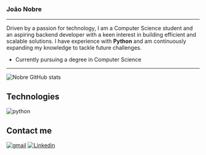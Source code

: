 ### João Nobre
---
Driven by a passion for technology, I am a Computer Science student and an aspiring backend developer with a keen interest in building efficient and scalable solutions. I have experience with **Python** and am continuously expanding my knowledge to tackle future challenges.

- Currently pursuing a degree in Computer Science

---
![Nobre GitHub stats](https://github-readme-stats.vercel.app/api?username=JoaoPedroNobre&show_icons=true&theme=dark)
<!--![Top Langs](https://github-readme-stats.vercel.app/api/top-langs/?username=JoaoPedroNobre&layout=compact&theme=dark)-->


Technologies
---
<div>
    <img align="center" alt="python" src="https://img.shields.io/badge/Python-3776AB?style=for-the-badge&logo=python&logoColor=white" />

</div>

Contact me
---
[![gmail](    https://img.shields.io/badge/Gmail-D14836?style=for-the-badge&logo=gmail&logoColor=white)](mailto:joaopedrosnobre@gmail.com)
[![Linkedin](https://img.shields.io/badge/LinkedIn-0077B5?style=for-the-badge&logo=linkedin&logoColor=white)](www.linkedin.com/in/joao-nobre-dev)
